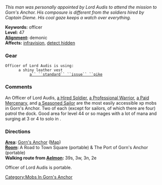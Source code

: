 *This man was personally appointed by Lord Audis to attend the mission
to Gorn's Anchor. His composure is different from the soldiers hired by
Captain Dieme. His cool gaze keeps a watch over everything.*

**Keywords:** officer  
**Level:** 47  
**[Alignment](Alignment "wikilink"):** demonic  
**Affects:** [infravision](Infravision "wikilink"), [detect
hidden](Detect_Hidden "wikilink")

### Gear

`Officer of Lord Audis is using:`  
<worn on body>`      a shiny leather vest`  
<wielded>`           `[`a`` ``standard`` ``issue`` ``pike`](Standard_Issue_Pike "wikilink")

### Comments

An Officer of Lord Audis, [a Hired Soldier](Hired_Solider "wikilink"),
[a Professional Warrior](Professional_Warrior "wikilink"), [a Paid
Mercenary](Paid_Mercenary "wikilink"), and [a Seasoned
Sailor](Seasoned_Sailor "wikilink") are the most easily accessible xp
mobs in Gorn's Anchor. Two of each (except for sailors, of which there
are four) patrol the dock. Good area for level 44 or so mages with a lot
of mana and surging at 3 or 4 to solo in .

### Directions

**[Area](:Category:Areas "wikilink"):** [Gorn's
Anchor](:Category:Gorn's_Anchor "wikilink")
([Map](Gorn's_Anchor_Map "wikilink"))  
**[Room](:Category:Rooms "wikilink"):** A Road to Town Square (portable)
& The Port of Gorn's Anchor (portable)  
**Walking route from [Aelmon](Aelmon "wikilink"):** 39s, 3w, 3n, 2e

Officer of Lord Audis is portable.

[Category:Mobs In Gorn's
Anchor](Category:Mobs_In_Gorn's_Anchor "wikilink")
